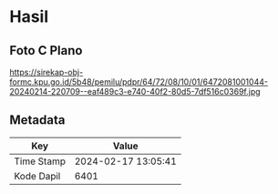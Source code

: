 # Hasil

## Foto C Plano

https://sirekap-obj-formc.kpu.go.id/5b48/pemilu/pdpr/64/72/08/10/01/6472081001044-20240214-220709--eaf489c3-e740-40f2-80d5-7df516c0369f.jpg


## Metadata

| Key        | Value               |
| ---------- | ------------------- |
| Time Stamp | 2024-02-17 13:05:41 |
| Kode Dapil | 6401                |



